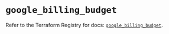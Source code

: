 # `google_billing_budget`

Refer to the Terraform Registry for docs: [`google_billing_budget`](https://registry.terraform.io/providers/hashicorp/google/5.15.0/docs/resources/billing_budget).
